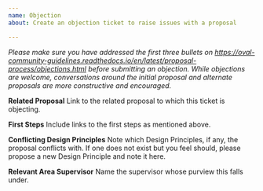 ```yaml
---
name: Objection
about: Create an objection ticket to raise issues with a proposal

---
```


*Please make sure you have addressed the first three bullets on https://oval-community-guidelines.readthedocs.io/en/latest/proposal-process/objections.html before submitting an objection. While objections are welcome, conversations around the initial proposal and alternate proposals are more constructive and encouraged.*

**Related Proposal**
Link to the related proposal to which this ticket is objecting.

**First Steps**
Include links to the first steps as mentioned above.

**Conflicting Design Principles**
Note which Design Principles, if any, the proposal conflicts with. If one does not exist but you feel should, please propose a new Design Principle and note it here.

**Relevant Area Supervisor**
Name the supervisor whose purview this falls under.
